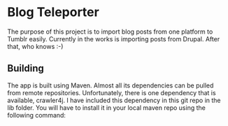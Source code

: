 Blog Teleporter
=============
The purpose of this project is to import blog posts from one platform to Tumblr easily. Currently in the works is importing posts from Drupal.
After that, who knows :-)

Building
-------------
The app is built using Maven. Almost all its dependencies can be pulled from remote repositories. Unfortunately, there is one dependency that is available,
crawler4j. I have included this dependency in this git repo in the lib folder. You will have to install it in your local maven repo using the following
command: